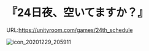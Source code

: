 # 『24日夜、空いてますか？』 
URL:https://unityroom.com/games/24th_schedule

![icon_20201229_205911](https://github.com/user-attachments/assets/b89dbafc-6173-4d59-9f07-d49797bd2740)
